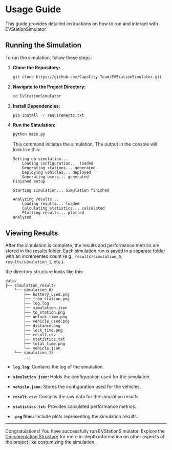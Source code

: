 # Usage Guide

This guide provides detailed instructions on how to run and interact with EVStationSimulator.

## Running the Simulation

To run the simulation, follow these steps:

1. **Clone the Repository:**

   ```bash
   git clone https://github.com/CapaCity-Team/EVStationSimulator.git
   ```

2. **Navigate to the Project Directory:**

   ```bash
   cd EVStationSimulator
   ```

3. **Install Dependencies:**

   ```bash
   pip install -r requirements.txt
   ```

4. **Run the Simulation:**

   ```bash
   python main.py
   ```

   This command initiates the simulation.
   The output in the console will look like this:

    ```
    Setting up simulation...
        Loading configuration... loaded
        Generating stations... generated
        Deploying vehicles... deployed
        Generating users... generated
    Finished setup

    Starting simulation... Simulation finished

    Analyzing results...
        Loading results... loaded
        Calculating statistics... calculated
        Plotting results... plotted
    analyzed
    ```

## Viewing Results

After the simulation is complete, the results and performance metrics are stored in the [results](../results) folder. Each simulation run is saved in a separate folder with an incremented count (e.g., `results/simulation_0`, `results/simulation_1`, etc.).

the directory structure looks like this:

```
data/
├── simulation_result/
    └── simulation_0/
        ├── battery_used.png
        ├── from_station.png
        ├── log.log
        ├── simulation.json
        ├── to_station.png
        ├── unlock_time.png
        ├── vehicle_used.png
        ├── distance.png
        ├── lock_time.png
        ├── result.csv
        ├── statistics.txt
        ├── total_time.png
        └── vehicle.json
    └── simulation_1/
        ...
```

- **`log.log`:** Contains the log of the simulation.

- **`simulation.json`:** Holds the configuration used for the simulation.

- **`vehicle.json`:** Stores the configuration used for the vehicles.

- **`result.csv`:** Contains the raw data for the simulation results.

- **`statistics.txt`:** Provides calculated performance metrics.

- **`.png` files:** Include plots representing the simulation results.

---

Congratulations! You have successfully run EVStationSimulator. Explore the [Documentation Structure](../README.md#documentation-structure) for more in-depth information on other aspects of the project like costumizing the simulation.